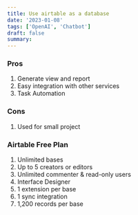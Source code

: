 ```yaml
---
title: Use airtable as a database
date: '2023-01-08'
tags: ['OpenAI', 'Chatbot']
draft: false
summary:
---
```


### Pros

1. Generate view and report
2. Easy integration with other services
3. Task Automation

### Cons

1. Used for small project

### Airtable Free Plan

1. Unlimited bases
2. Up to 5 creators or editors
3. Unlimited commenter & read-only users
4. Interface Designer
5. 1 extension per base
6. 1 sync integration
7. 1,200 records per base
